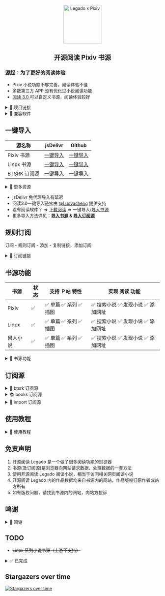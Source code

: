 <div align="center">
<img width="125" height="125" src="doc/pic/Legado-Pixiv.png" alt="Legado x Pixiv"/>

## 开源阅读 Pixiv 书源
</div>


### 源起：为了更好的阅读体验
- Pixiv 小说功能不够完善，阅读体验不佳
- 多数第三方 APP 没有优化过小说阅读功能
- [阅读 3.0 ](https://github.com/gedoor/legado) 可以自定义书源，阅读体验较好

<details><summary> 🔗 项目链接 </summary>

### 项目链接
| 书源　　 | 链接                                          |
| ------ | -------------------------------------------- |
| 本项目　 | https://github.com/windyhusky/PixivSource    |
| 备份项目 | https://codeberg.org/DowneyRem/PixivSource   |
| TS重构版 | https://github.com/eigeen/PixivSourceProject |
</details>


<details><summary> 📖 兼容软件 </summary>

### 兼容软件
| 书源　　 | 阅读 Beta    | 源阅 Test Flight |
| ------- | ----------- | --------------- |
| 小说书源 | 3.25.0527   | 1.0 (112)       |
| 小说备用 | 3.23.0503?  | 1.0 (112)       |
</details>


## 一键导入
| 源名称 | jsDelivr | Github |
|------ | --------- | ------ |
| Pixiv 书源   | [一键导入](https://loyc.xyz/b/cdx.html?src=legado://import/importonline?src=https://cdn.jsdelivr.net/gh/windyhusky/PixivSource@main/pixiv.json) | [一键导入](https://loyc.xyz/b/cdx.html?src=legado://import/importonline?src=https://raw.githubusercontent.com/windyhusky/PixivSource/main/pixiv.json) |
| Linpx 书源   | [一键导入](https://loyc.xyz/b/cdx.html?src=legado://import/importonline?src=https://cdn.jsdelivr.net/gh/windyhusky/PixivSource@main/linpx.json)  | [一键导入](https://loyc.xyz/b/cdx.html?src=legado://import/importonline?src=https://raw.githubusercontent.com/windyhusky/PixivSource/main/linpx.json) |
| BTSRK 订阅源 | [一键导入](https://loyc.xyz/b/cdx.html?src=legado://import/importonline?src=https://cdn.jsdelivr.net/gh/windyhusky/PixivSource@main/btsrk.json)  | [一键导入](https://loyc.xyz/b/cdx.html?src=legado://import/importonline?src=https://raw.githubusercontent.com/windyhusky/PixivSource/main/btsrk.json) |

<details><summary> 🔗 更多资源 </summary>

| 源名称 | jsDelivr | Github |
|------ | --------- | ------ |
| 通用书源 | [一键导入](https://loyc.xyz/b/cdx.html?src=legado://import/importonline?src=https://cdn.jsdelivr.net/gh/windyhusky/PixivSource@main/normal.json)  | [一键导入](https://loyc.xyz/b/cdx.html?src=legado://import/importonline?src=https://raw.githubusercontent.com/windyhusky/PixivSource/main/normal.json) |
| 书源分享 订阅源 | [一键导入](https://loyc.xyz/b/cdx.html?src=legado://import/importonline?src=https://cdn.jsdelivr.net/gh/windyhusky/PixivSource@main/books.json)  | [一键导入](https://loyc.xyz/b/cdx.html?src=legado://import/importonline?src=https://raw.githubusercontent.com/windyhusky/PixivSource/main/books.json) |
| Import 订阅源 | [一键导入](https://loyc.xyz/b/cdx.html?src=legado://import/importonline?src=https://cdn.jsdelivr.net/gh/windyhusky/PixivSource@main/import.json)  | [一键导入](https://loyc.xyz/b/cdx.html?src=legado://import/importonline?src=https://raw.githubusercontent.com/windyhusky/PixivSource/main/import.json) |
| Pixiv 目录规则 | [一键导入](https://loyc.xyz/b/cdx.html?src=legado://import/textTocRule?src=https://cdn.jsdelivr.net/gh/windyhusky/PixivSource@main/pixivToc.json)  | [一键导入](https://loyc.xyz/b/cdx.html?src=legado://import/textTocRule?src=https://raw.githubusercontent.com/windyhusky/PixivSource/main/pixivToc.json) |
</details>


- jsDelivr 免代理导入有延迟
- 阅读3.0一键导入链接由 [@Luoyacheng](https://github.com/Luoyacheng)  提供支持
- 没有阅读软件？ => [下载阅读](./doc/Download.md) => 一键导入/[导入书源](./doc/Import.md)
- 更多导入方法详见：**[导入书源](./doc/ImportBookSource.md) & [导入订阅源](./doc/ImportRssSource.md)**


## 规则订阅
订阅 - 规则订阅 - 添加 - 复制链接，添加订阅
<details><summary> 🔗 订阅链接 </summary>

| 源名称 | jsDelivr | Github |
|------ | --------- | ------ |
| Pixiv 书源   | [订阅链接](https://cdn.jsdelivr.net/gh/windyhusky/PixivSource@main/pixiv.json) | [订阅链接](https://raw.githubusercontent.com/windyhusky/PixivSource/main/pixiv.json) |
| Linpx 书源   | [订阅链接](https://cdn.jsdelivr.net/gh/windyhusky/PixivSource@main/linpx.json)  | [订阅链接](https://raw.githubusercontent.com/windyhusky/PixivSource/main/linpx.json) |
| BTSRK 订阅源 | [订阅链接](https://cdn.jsdelivr.net/gh/windyhusky/PixivSource@main/btsrk.json)  | [订阅链接](https://raw.githubusercontent.com/windyhusky/PixivSource/main/btsrk.json) |
| Books 订阅源 | [订阅链接](https://cdn.jsdelivr.net/gh/windyhusky/PixivSource@main/books.json)  | [订阅链接](https://raw.githubusercontent.com/windyhusky/PixivSource/main/books.json) |

- jsDelivr 免代理导入有延迟
</details>


## 书源功能
| 书源     | 状态 | 支持 Ｐ站 特性 | 实现 阅读 功能 |
| ------- | ---- | --------- | ------- |
| Pixiv   |  ✅  | ✅ 单篇 ✅ 系列 ✅ 插图 | ✅ 搜索小说 ✅ 发现小说  ✅ 添加网址 |
| Linpx   |  ✅  | ✅ 单篇 ✅ 系列 ✅ 插图 | ✅ 搜索小说 ✅ 发现小说  ✅ 添加网址 |
| 兽人小说  |  ✅  | ✅ 单篇 ✅ 系列 ✅ 插图 | ✅ 搜索小说 ✅ 发现小说  ✅ 添加网址 |

<details><summary> 📖 书源功能 </summary>

<details><summary> 🅿️ Ｐ站特性 </summary>

### 🅿️ 已支持 Pixiv 特性
- ✅ 单篇小说【单篇完结作品】
- ✅ 系列小说【系列连载作品】
- <details><summary> ⭐️ 小说收藏 </summary>

  #### 1.收藏类功能
  - ⭐️ 关注作者（最新小说）
    - 发现：✅ 查看关注作者的最新小说
    - 登录界面：✅ 关注作者 ✅ 取消关注
  - 📃 追更列表 
    - 发现：✅ 查看追更列表 
    - 登录界面：✅ 加入追更 ✅ 取消追更
  - ❤️ 收藏小说
    - 发现：✅ 查看收藏（公开 & 私密）✅ 查看他人收藏
    - 登录界面：✅ 加入收藏 ✅ 取消收藏
    - 登录界面：✅ 收藏系列 ✅ 取消收藏系列（特色功能）
  - 🏷️ 小说书签
    - 发现：✅ 查看书签（第1页）
    - 登录界面：✅ 加入书签 ✅ 删除书签（未启用）
  </details>

- <details><summary> ↩️ 小说互动 </summary>
  
  #### 2.互动类功能
  - 💬 章节评论
    - 章节正文：✅ 查看评论
    - 登录界面：✅ 发送评论 ✅ 删除评论
  - 📃 小说投票
    - 章节正文：✅ 查看投票
    - 登录界面：☑️ 进行投票（未启用）
  </details>

- <details><summary> 💯 小说推荐 </summary>
  
  #### 3.推荐类功能
  - 💯 推荐小说
  - 🔍 发现小说
  - 🏠 首页小说
  - <details><summary> 🆕 最新 企划 约稿 </summary>
  
    - ✅ R18 小说
    - ✅ 一般小说（默认隐藏）
      >（可在书源设置中修改 `SHOW_GENERAL_NEW` )，更改后需要在发现页面刷新分类（发现：长按"Pixiv"，刷新）
    </details>

  - <details><summary> 👑 小说排行 </summary>
  
    - ✅ R18 小说排行榜
    - ✅ 一般小说排行榜（默认隐藏）
      > (可在书源设置中修改 `SHOW_GENERAL_RANK` )，更改后需要在发现页面刷新分类（发现：长按"Pixiv"，刷新）
    </details>

  - <details><summary> 🔥 原创热门 </summary>

    - ✅ R18 小说热门分类（默认隐藏）
    - ✅ 一般小说热门分类（默认隐藏）
      >（可在书源设置中修改 `SHOW_GENERAL_GENRE` `SHOW_GENERAL_GENRE` )，更改后需要在发现页面刷新分类（发现：长按"Pixiv"，刷新）
    </details>
  </details>

- <details><summary> 🔧 小说工具（标记符号） </summary>
  
  #### 4.小说标记符号
  - ✅ 完美支持的标记符
    - ✅ `[uploadedimage:自动生成ID]` 通过上传图片添加插画
    - ✅ `[pixivimage:作品ID-序号]` 通过作品ID添加插画
  - ☑️ 受阅读功能限制，无法完美支持的标记符
    - ☑️ `[newpage]` 分页
    - ☑️ `[chapter:章节名称]` 添加本章标题
    - ☑️ `[jump:链接目标的页面编号]` 页面跳转
    - ☑️ `[[jumpuri:标题 > 链接目标的URL]]` 添加超链接
    - ☑️ `[[rb:汉字 > 注音]]` 添加注音
      > 使用括号注音：`[[rb:汉字 > 注音]]` => `汉字（注音）`
    - ☑️ `汉字《注音》`选择`置き換える`后，Pixiv 会转换成`[[rb:汉字 > 注音]]`
      > 当`注音`位置是汉字时，默认恢复被替换的书名号：`[[rb:汉字 > 注音]]` => `汉字《注音》`
      > 
      > 默认开启，可在书源设置中修改 `REPLACE_TITLE_MARKS`
  - 🈚️ 不支持的标记符
  </details>
</details>


<details><summary> 📖 阅读功能 </summary>

### 📖 已实现阅读功能
- <details><summary> 🔍 搜索小说 </summary>

    - 🔍 常规搜索（默认同时搜索小说名称、标签、作者）
    - 🀄️ 繁简通搜（支持：小说名称、标签）
    - 👤 作者专搜（格式：`@作者名称`）
      - 搜索作者时不进行繁简转换
    - #️⃣ 标签专搜（格式：`#标签` `#小说名称`）
      - ⏬ 字数过滤（格式：`关键词 + 空格 + 字数3k`）
        - 字数限制规则：`3k 3k5 3w 3w5`
        - 例如：`校园 字数3k` `校园 纯爱 字数3k`
  </details>

- <details><summary> ⭐️ 发现小说 </summary>

  - ⭐️ 常规发现
  - 🆙 更新书源、订阅源
  - 📌 喜欢标签（自定义）
  - ❤️ 他人收藏（自定义）
  </details>

- <details><summary> 🔗 添加网址 </summary>

  - ✅ 单篇链接 ✅ 系列链接
  - ✅ 支持同时添加多条网址链接
  </details>

- <details><summary> 🌐 订阅源 </summary>

  - ✅ 添加小说到书架
  - ✅ 导入书源/更新书源
  - ✅ 登录界面（部分功能同下）
  </details>
  
- <details><summary> 🚩 登录界面 </summary>

  - 账号：✅ 登录 ✅ 退出 ✅ 设置
  - 书源：✅ 更新 ✅ 指南 ✅ 反馈
  - 单篇：✅ 收藏 ✅ 评论 ✅ 分享
  - 系列：✅ 追更 ✅ 收藏 ✅ 分享
  - 评论：✅ 发送 ✅ 删除 ✅ 获取（正文）
  - 作者：✅ 关注 ✅ 拉黑 ✅ 屏蔽（本地）
  </details>
</details>


<details><summary> 📌 特色功能 </summary>

### 📌 书源特色功能
#### 📚 小说功能
- 🚫 屏蔽小说（搜索、发现、添加网址、订阅源）：
  - 🚫 屏蔽作者：显示/屏蔽 指定作者的全部小说（本地）
  - 🚫 屏蔽内容：显示/屏蔽 指定标签/描述小说（本地）
  - 🚫 屏蔽收藏：显示/屏蔽 已经收藏/追更小说（本地）
- 🔍 高级搜索：
  - 🀄️ 繁简通搜 👤 作者专搜 #️⃣ 标签专搜
- ⭐️ 自定义发现：
  - ⚙️ 发现设置 📌 喜欢标签 ❤️ 他人收藏
- ❤️ 收藏小说：
  - ❤️ 收藏系列 🖤 取消收藏系列

#### 📌 书源、订阅源功能
  - ⚙️ 设置按钮（登录界面）
  - 🆙 更新书源、订阅源
  - ➕ 添加小说至书架
</details>


<details><summary> ⚙️ 书源设置 </summary>

### ⚙️ 书源功能设置
#### 1.书源设置
- <details><summary> 1️⃣ 常规设置 </summary>
  ⚙️ 常规设置：打开小说 - 菜单 - 登录 - 点击下方按钮
  
  | 书源设置　　 | 默认状态 | 常量名称　　           | 作用 |
  | ---------- | ------ | --------------------- | --- |
  | 繁简通搜　　 | ✅ 开启 | `CONVERT_CHINESE`     | 搜索 |
  | 搜索作者　　 | ✅ 开启 | `SEARCH_AUTHOR`       | 搜索 |
  | 显示收藏小说 | ✅ 开启 | `SHOW_LIKE_NOVELS`    | 搜索 |
  | 显示追更系列 | ✅ 开启 | `SHOW_WATCHED_SERIES` | 搜索 |
  | 　　　　　　 |  |  |  |
  | 更多简介　　 | ⭕ 关闭 | `MORE_INFORMATION`    | 详情 |
  | 更新时间　　 | ✅ 开启 | `SHOW_UPDATE_TIME`    | 目录 |
  | 原始链接　　 | ✅ 开启 | `SHOW_ORIGINAL_LINK`  | 目录 |
  | 恢复书名号　 | ✅ 开启 | `REPLACE_TITLE_MARKS` | 正文 |
  | 显示描述　　 | ✅ 开启 | `SHOW_CAPTIONS`       | 正文 |
  | 显示评论　　 | ✅ 开启 | `SHOW_COMMENTS`       | 正文 | 
  | 　　　　　　 |  |  |  |
  | 快速模式　　 | ⭕ 关闭 | `FAST`                | 全局 |
  | 调试模式　　 | ⭕ 关闭 | `DEBUG`               | 全局 |
  
  - 显示收藏、显示追更：
    - 显示收藏小说：搜索结果显示已收藏单篇小说
    - 显示追更小说：搜索结果显示已追更系列小说
  
  - 快速模式：
    - 繁简通搜、更新时间、原始链接、显示评论，对搜索速度稍有影响
    - 搜索默认搜索作者，对搜索速度有很大影响
    - 开启时，上述功能默认关闭
    - 关闭时，上述功能默认还原到开启前的状态
  </details>

- <details><summary> 2️⃣ 发现设置 </summary>
  
  ⚙️ 发现设置：编辑书源 - 基本 - 变量说明 - 修改并保存
  - ⚠️ 修改时，请修改`true` 为 `false`，或相反
  - ⚠️ 每次更新书源后，需要重新修改发现设置
  
  | 书源发现设置    | 默认状态 | 对应常量名称           | 作用 |
  | ------------ | ------ | -------------------- | --- |
  | 最新显示一般小说 | ⭕ 关闭 | `SHOW_GENERAL_NEW`   | 发现 |
  | 排行显示一般小说 | ⭕ 关闭 | `SHOW_GENERAL_RANK`  | 发现 |
  | 热门显示R18小说 | ⭕ 关闭 | `SHOW_R18_GENRE`     | 发现 |
  | 热门显示一般小说 | ⭕ 关闭 | `SHOW_GENERAL_GENRE` | 发现 |

  </details>

- <details><summary> 3️⃣ 发现配置代码 </summary>

  ```
  {
    "SHOW_GENERAL_NEW": false,
    "SHOW_GENERAL_RANK": false,
    "SHOW_R18_GENRE": false,
    "SHOW_GENERAL_GENRE": false
  }
  ```
  </details>

- <details><summary> 4️⃣ 默认配置代码（备用书源） </summary>
  
  ```
  {
    "CONVERT_CHINESE": true,
    "SHOW_UPDATE_TIME": true,
    "MORE_INFORMATION": false,
    "SHOW_ORIGINAL_LINK": true,
    
    "REPLACE_TITLE_MARKS": true,
    "SHOW_CAPTIONS": true,
    "SHOW_COMMENTS": true,
    
    "FAST": true,
    "DEBUG": false,
    
    "SHOW_GENERAL_NEW": false,
    "SHOW_GENERAL_RANK": false,
    "SHOW_R18_GENRE": false,
    "SHOW_GENERAL_GENRE": false
  }
  ```
  </details>


#### 2.设置源变量
- <details><summary> 🔎 筛选发现（兽人小说站 书源）</summary>

  - 1️⃣ 发现 - 长按 **"兽人小说站"** - 编辑 - 右上角菜单 - 设置源变量  
  - 2️⃣ 源变量：输入想筛选的标签，空格间隔（或一行一个），保存
    ```
    中文 原创  纯爱
    ```
  - 3️⃣ 更新：发现 - 长按 **"兽人小说站"** - 刷新 - 查看筛选后的小说
</details>


<details><summary> ⏩ 速率限制 </summary>

### ⏩ 书源请求限制
<details><summary> 🕖 缓存时间：7天 </summary>

#### 1.最大缓存时间
- 书源内部 JsLib 使用 `getAjaxJson() getAjaxAllJson() getWebviewJson() urlIllustOriginal() ` 等，访问网络资源时，会默认写入缓存，最多存放7天
- 后续如果重复请求同一内容，在缓存时间内则不会发送请求，而是直接读取缓存数据，加快请求速度的同时，减少实际请求次数
- 登录界面中的功能使用了 `getPostBody()`，不受此限制
- 获取/刷新目录、获取/刷新评论，会强制更新，不受此限制


- 自定义：编辑书源 - 基本 - JSLib - 修改并保存
```
var cacheSaveSeconds = 7*24*60*60  // 缓存时间7天，可以延长，不建议缩至过短
```
- **每次更新书源后，需要重新设置**
</details>


<details><summary> ⏩ 速率限制：每2s访问3次 </summary>

#### 2.请求速率限制
- 因为上面设置了最大缓存时间，会减少实际的（重复的）网络请求
- ~~此处网络请求速率限制可适当调高~~，但账号因此受限请自负其责


- 自定义：编辑书源 - 基本 - 并发率 - 修改并保存
  ```
  3/2000    2s内访问3次（默认）
  ```
- **每次更新书源后，需要重新设置**
</details>



<details><summary> ⚠️ 正文为空 提示 </summary>

#### 3.无法获取正文时，弹出提示
短时间内请求过多会无法获取正文。 此时弹出窗口，提示：
```
您于X时X分触发 Pixiv 【请求限制】，建议 稍候/重新登录 再继续
```
</details>


<details><summary> ⚠️ 过度访问 提示 </summary>

#### 4.【过度访问】提示修改密码
- 触发 Pixiv 的过度访问后的【3天内】，每4个小时检测1次弹出提示，并推荐修改密码
```
您于X时X分触发 Pixiv 【过度访问】，请修改密码并重新登录。如已修改请忽略
```
</details>
</details>
</details>
</details>

## 订阅源
<details><summary> 🐲 btsrk 订阅源 </summary>

### 🐲 btsrk 订阅源：快速导入小说网站等订阅
<table>
<th> btsrk 订阅源 </th> <th> 订阅源功能 </th>
<tr>
  <td><a href="https://www.pixiv.net/novel"> 1️⃣ Pixiv 小说</a></td>
  <td  rowspan="3"> ✅ 添加小说<br>✅ 导入书源<br>✅ 登录界面 <br></td>
</tr>
<tr><td><a href="https://www.furrynovel.ink"> 2️⃣ Linpx 林匹克斯</a></td></tr>
<tr><td><a href="https://www.furrynovel.com"> 3️⃣ 兽人控小说站</a></td></tr>

<tr>
  <td><a href="https://furrygames.top/zh-cn/list.html"> 4️⃣ 兽人控游戏索引</a></td>
  <td  rowspan="4">✅ 快速访问<br>🐺 兽人网站</td>
</tr>
<tr><td><a href="https://kemono.games/zh-Hans"> 5️⃣ 兽人控游戏库</a></td></tr>
<tr><td><a href="https://www.furryeventchina.com"> 6️⃣ 兽展日历</a></td></tr>
<tr><td><a href="https://www.furryfusion.net"> 7️⃣ 兽聚汇总</a></td></tr>
</table>
</details>


<details><summary> 📚 books 订阅源 </summary>

### 📚 books 订阅源：快速导入阅读书源、订阅源等资源
| 名称           | 网址链接                                              |
| ------------- | ------------------------------------------------------------ |
| 源仓库　　　　   | https://www.yckceo.com/yuedu/index/index.html                |
| Yiove 书源仓库　| https://shuyuan.yiove.com                                    |
| 喵公子书源管理　 | https://yuedu.miaogongzi.net/gx.html                         |
| 阅读 APP 源　　 | https://legado.aoaostar.com                                  |
| 阅读合集　 　　  | https://flowus.cn/share/923f5a35-6dcf-47d1-b8eb-b9c5ef3ed39b  |
| 聚合搜索        | 诸多搜索引擎 |
| 阅读使用手册    | https://www.yuque.com/legado/wiki |
</details>


<details><summary> 📄 import 订阅源 </summary>

### 📄 import 订阅源 （非本项目的其他资源）
- import 订阅源：导入本项目整理的书源、订阅源等

| 名称         | 相关网址                                                                     |
| ----------- | --------------------------------------------------------------------------- |
| 通用书源　　　 | https://raw.githubusercontent.com/windyhusky/PixivSource/main/normal.json   |
| 聚合搜索　　　 | https://raw.githubusercontent.com/windyhusky/PixivSource/main/books.json    |
| 书源订阅　　　 | https://raw.githubusercontent.com/windyhusky/PixivSource/main/import.json   |
| Pixiv目录规则 | https://raw.githubusercontent.com/windyhusky/PixivSource/main/pixivToc.json |

- **[通用书源](https://github.com/bushixuanqi/book-source)** ：是不世玄奇 为网文网站编写的通用书源，用搜索引擎获取全网小说。
- **[聚合搜索](https://legado.cn/thread-3723-1-1.html)** ：是不世玄奇 制作的聚合多个搜索引擎的订阅源，需要配合 **[通用书源](http://yuedu.miaogongzi.net/gx.html)** 使用。(集入 books 订阅源)
- **[书源订阅](https://gitee.com/feiniao6/yd)** ：是Thomas喲 制作的第三方规则订阅，旨在快速导入书源/订阅源。(已修改)
- **[Pixiv 目录规则](https://akaito.xyz/post/Legado)** ：是[一片痴心俱成灰](https://akaito.xyz/post/Legado) 为 Pixiv 本地小说制作的目录规则
</details>


## 使用教程
<details><summary> 📌 使用教程 </summary>

> ### 0. [阅读是什么软件？阅读简介](./doc/ReadMe.md)
> ### 0. [下载 开源阅读 Legado](./doc/Download.md)
> ### 1. [阅读使用教程（太长不看版）](./doc/TooLongToRead.md)
>> #### 1.1 [Pixiv 书源的导入与使用](./doc/Pixiv.md)
>> #### 1.2 [Linpx 书源的导入与使用](./doc/Linpx.md)
>> #### 1.3 [兽人控小说站 书源的导入与使用](./doc/FurryNovel.md)
>> #### 1.4 搜索小说、查看订阅，畅享阅读
> ### 2. [添加远程书籍](./doc/RemoteBooks.md)，畅享阅读
> ### 3. [设置 Webdav 备份](./doc/WebdavBackup.md)
> ### 4. [故障排查与处理](./doc/TroubleShoot.md)
#### 此处教程由 [@FurryReading](https://t.me/FurryReading) 提供
</details>


## 免责声明
1. 开源阅读 Legado 是一个做了很多阅读功能的浏览器
2. 书源(及订阅源)是浏览器向网站请求数据、处理数据的一套方法
3. 使用开源阅读 Legado 阅读小说，相当于访问相关网页阅读小说
4. 开源阅读 Legado 内的作品数据均来自书源内的网站，作品版权归原作者或站方所有
5. 如有版权问题，请找到书源内的网站，向站方投诉


## 鸣谢
<details><summary> 📢 鸣谢 </summary>

- 感谢 [阅读 3.0 ](https://github.com/gedoor/legado) 提供的软件平台
- 感谢 [Linpx](https://github.com/libudu/linpx-web) 提供的 [网站服务](https://www.furrynovel.ink)
- 感谢 [兽人小说站](https://github.com/FurryNovel/Reader) 提供的 [网站服务](https://www.furrynovel.com)
- 感谢 [Pixiv.cat](https://github.com/pixiv-cat/pixivcat-backend) 提供的 [Pixiv 图片代理功能](https://pixiv.cat)
- 感谢 [Jsdelivr](https://www.jsdelivr.com/) 提供的 CDN 加速服务(免代理)
- 感谢 [通用书源](https://github.com/bushixuanqi/book-source) 及 [聚合搜索](https://legado.cn/thread-3723-1-1.html) 提供的添加书架的方法
- 感谢 [书源订阅(非官方仓库)](https://gitee.com/feiniao6/yd) 提供的导入书源、订阅源的方法
- 感谢 [Pixiv-utils](https://github.com/AgMonk/pixiv-utils) 、 [Pixiv go 客户端](https://github.com/NateScarlet/pixiv) 、 [Pixiv-web-api](https://github.com/YieldRay/pixiv-web-api) 整理的 Pixiv Web API
- 感谢 [@Luoyacheng](https://github.com/Luoyacheng) ，从他的 [书源仓库](https://github.com/Luoyacheng/yuedu) 学到了很多方法
- 感谢 [@一片痴心俱成灰](https://akaito.xyz/post/Legado) 提供的 Pixiv (标记符号) 目录规则
- 感谢 [Pixiv Previewer](https://greasyfork.org/zh-CN/scripts/30766-pixiv-previewer) 脚本提供的从 Pixiv 网页获取 csfr token 的方法 
- 感谢 [@Eigeen](https://github.com/eigeen) 使用 [TS 重构了本项目](https://github.com/eigeen/PixivSourceProject
  )，并修复了部分 Bug
- 感谢 [@SuCan127](https://github.com/SuCan127) 测试【源阅】的兼容性
- 感谢 [@DowneyRem](https://github.com/DowneyRem) 提供的教程，这是他的兽人小说分享频道 [@FurryReading](https://t.me/FurryReading)
</details>

## TODO
- ~~Linpx 系列小说书源（上游不支持）~~

<details>
<summary> ✅ 已完成 </summary>

- ✅ Linpx 订阅源
- ✅ Pixiv 订阅源（使用JS注入，代码来自【聚合搜索】）
- ✅ 兽人控小说站 订阅源
- ✅ Pixiv 书源：关注作者的最新小说 https://github.com/windyhusky/PixivSource/issues/11
- ✅ Linpx 书源：推荐作者的近期小说
- ✅ Pixiv 书源：通过作品ID添加插画
- ✅ Linpx 书源：通过作品ID添加插画（使用 pixiv.cat ）
- ✅ Pixiv 书源：添加网址加入书架；订阅源添加到书架
- ✅ Pixiv 书源：追更列表 https://github.com/windyhusky/PixivSource/issues/14
- ✅ Pixiv 书源：排行榜 https://github.com/windyhusky/PixivSource/issues/13
- ✅ Pixiv 系列小说 书源 
- ✅ Pixiv 书源：完善字数统计 https://github.com/windyhusky/PixivSource/issues/18
- ✅ Pixiv 书源：显示更多信息 https://github.com/windyhusky/PixivSource/issues/17
- ✅ Pixiv & Linpx 书源：添加小说更新时间
- ✅ Pixiv & Linpx 书源：搜索作者
- ✅ import 订阅源：导入其他书源、订阅源
- ✅ Pixiv & Linpx 书源：添加小说章节字数
- ✅ Pixiv 书源：正文尾部加入小说评论
- ✅ Linpx 书源：搜索链接
- ✅ Pixiv & Linpx 书源：添加链接
- ✅ 兽人控小说站 书源
- ✅ 书源发现：更新书源和订阅源
- ✅ 订阅源：导入/更新书源
- ✅ Pixiv 漫画书源：搜索、详情、目录、正文
- ✅ Pixiv & Linpx & 兽人控小说站 书源：繁简通搜
</details>


## Stargazers over time
[![Stargazers over time](https://starchart.cc/windyhusky/PixivSource.svg?variant=adaptive)](https://starchart.cc/windyhusky/PixivSource)


